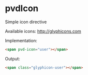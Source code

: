 pvdIcon
=======

Simple icon directive

Available icons: http://glyphicons.com

Implementation:
```html
<span pvd-icon="user"></span>
```
Output:
```html
<span class="glyphicon-user"></span>
```
